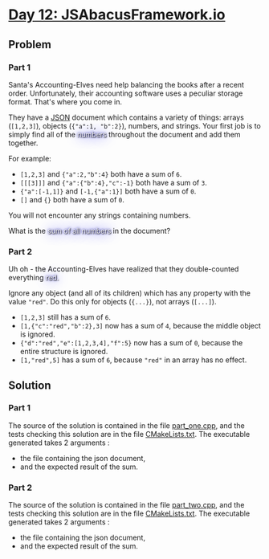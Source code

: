 # [Day 12: JSAbacusFramework.io](https://adventofcode.com/2015/day/12)

## Problem

### Part 1

Santa's Accounting-Elves need help balancing the books after a recent order. Unfortunately, their accounting software uses a peculiar storage format. That's where you come in.

They have a [JSON](http://json.org/) document which contains a variety of things: arrays (`[1,2,3]`), objects (`{"a":1, "b":2}`), numbers, and strings. Your first job is to simply find all of the <span style="color:white;text-shadow: 1px 1px 2px black, 0 0 25px blue, 0 0 5px darkblue;">numbers</span> throughout the document and add them together.

For example:

- `[1,2,3]` and `{"a":2,"b":4}` both have a sum of `6`.
- `[[[3]]]` and `{"a":{"b":4},"c":-1}` both have a sum of `3`.
- `{"a":[-1,1]}` and `[-1,{"a":1}]` both have a sum of `0`.
- `[]` and `{}` both have a sum of `0`.

You will not encounter any strings containing numbers.

What is the <span style="color:white;text-shadow: 1px 1px 2px black, 0 0 25px blue, 0 0 5px darkblue;">sum of all numbers</span> in the document?

### Part 2

Uh oh - the Accounting-Elves have realized that they double-counted everything <span style="color:white;text-shadow: 1px 1px 2px black, 0 0 25px blue, 0 0 5px darkblue;">red<span>.

Ignore any object (and all of its children) which has any property with the value `"red"`. Do this only for objects (`{...}`), not arrays (`[...]`).

- `[1,2,3]` still has a sum of `6`.
- `[1,{"c":"red","b":2},3]` now has a sum of `4`, because the middle object is ignored.
- `{"d":"red","e":[1,2,3,4],"f":5}` now has a sum of `0`, because the entire structure is ignored.
- `[1,"red",5]` has a sum of `6`, because `"red"` in an array has no effect.

## Solution

### Part 1

The source of the solution is contained in the file [part_one.cpp](src/part_one.cpp), and the tests checking this solution are in the file [CMakeLists.txt](CMakeLists.txt).
The executable generated takes 2 arguments :
- the file containing the json document,
- and the expected result of the sum.

### Part 2

The source of the solution is contained in the file [part_two.cpp](src/part_two.cpp), and the tests checking this solution are in the file [CMakeLists.txt](CMakeLists.txt).
The executable generated takes 2 arguments :
- the file containing the json document,
- and the expected result of the sum.
